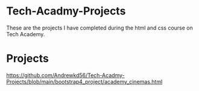 # Tech-Acadmy-Projects
These are the projects I have completed during the html and css course on Tech Academy.
# Projects
https://github.com/Andrewkd56/Tech-Acadmy-Projects/blob/main/bootstrap4_project/academy_cinemas.html
